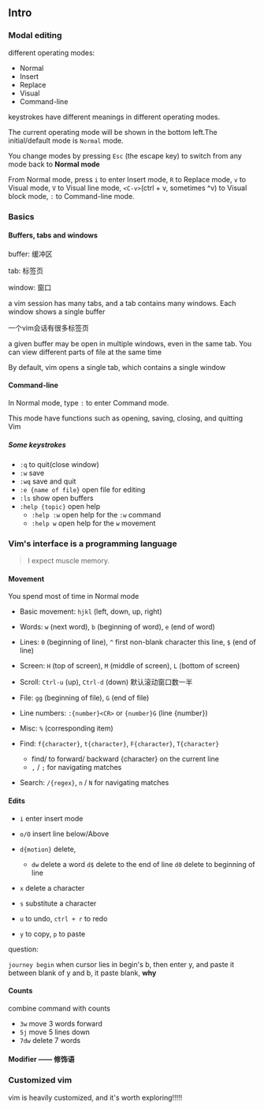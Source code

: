 ## Intro

### Modal editing

different operating modes:

* Normal
* Insert
* Replace
* Visual
* Command-line



keystrokes have different meanings in different operating modes.

The current operating mode will be shown in the bottom left.The initial/default mode is `Normal` mode.



You change modes by pressing `Esc` (the escape key) to switch from any mode back to **Normal mode**

From Normal mode, press `i` to enter Insert mode, `R` to Replace mode, `v` to Visual mode, `V` to Visual line mode, `<C-v>`(ctrl + v, sometimes ^v) to Visual block mode, `:` to Command-line mode.



### Basics

#### Buffers, tabs and windows

buffer: 缓冲区

tab: 标签页

window: 窗口

a vim session has many tabs, and a tab contains many windows. Each window shows a single buffer

一个vim会话有很多标签页

a given buffer may be open in multiple windows, even in the same tab. You can view different parts of file at the same time



By default, vim opens a single tab, which contains a single window



#### Command-line

In Normal mode, type `:` to enter Command mode.

This mode have functions such as opening, saving, closing, and quitting Vim

##### Some keystrokes

* `:q` to quit(close window)
* `:w` save
* `:wq` save and quit
* `:e {name of file}` open file for editing
* `:ls` show open buffers
* `:help {topic}` open help
  * `:help :w` open help for the `:w` command
  * `:help w` open help for the `w` movement



### Vim's interface is a programming language

> I expect muscle memory.

#### Movement

You spend most of time in Normal mode

* Basic movement: `hjkl` (left, down, up, right)
* Words: `w` (next word), `b` (beginning of word), `e` (end of word)
* Lines: `0` (beginning of line), `^` first non-blank character this line, `$` (end of line)

* Screen: `H` (top of screen), `M` (middle of screen), `L` (bottom of screen)
* Scroll: `Ctrl-u` (up), `Ctrl-d` (down) 默认滚动窗口数一半
* File: `gg` (beginning of file), `G` (end of file)

* Line numbers: `:{number}<CR>` or `{number}G` (line {number})
* Misc: `%` (corresponding item)
* Find: `f{character}`, `t{character}`, `F{character}`, `T{character}`
  * find/ to forward/ backward {character} on the current line
  * `,` / `;` for navigating matches
* Search: `/{regex}`, `n` / `N` for navigating matches



#### Edits

* `i` enter insert mode
* `o/O` insert line below/Above
* `d{motion}` delete, 
  * `dw` delete a word `d$` delete to the end of line `d0` delete to beginning of line

* `x` delete a character
* `s` substitute a character
* `u` to undo, `ctrl + r` to redo
* `y` to copy, `p` to paste

question:

`journey begin` when cursor lies in begin's b, then enter y, and paste it between blank of y and b, it paste blank, **why**



#### Counts

combine command with counts

* `3w` move 3 words forward
* `5j` move 5 lines down
* `7dw` delete 7 words



#### Modifier —— 修饰语





### Customized vim

vim is heavily customized, and it's worth exploring!!!!!





